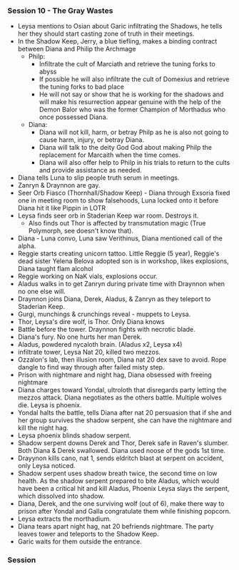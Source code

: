 ### Session 10 - The Gray Wastes
- Leysa mentions to Osian about Garic infiltrating the Shadows, he tells her they should start casting zone of truth in their meetings.
- In the Shadow Keep, Jerry, a blue tiefling, makes a binding contract between Diana and Philip the Archmage
	- Philp:
		- Infiltrate the cult of Marciath and retrieve the tuning forks to abyss
		- If possible he will also infiltrate the cult of Domexius and retrieve the tuning forks to bad place
		- He will not say or show that he is working for the shadows and will make his resurrection appear genuine with the help of the Demon Balor who was the former Champion of Morthadus who once possessed Diana.
	- Diana:
		- Diana will not kill, harm, or betray Philp as he is also not going to cause harm, injury, or betray Diana.
		- Diana will talk to the deity God God about making Philp the replacement for Marcaith when the time comes.
		- Diana will also offer help to Philp in his trials to return to the cults and provide assistance as needed.
- Diana tells Luna to slip people truth serum in meetings.
- Zanryn & Draynnon are gay.
- Seer Orb Fiasco (Thornhall/Shadow Keep) - Diana through Exsoria fixed one in meeting room to show falsehoods, Luna locked onto it before Diana hit it like Pippin in LOTR
- Leysa finds seer orb in Staderian Keep war room. Destroys it.
	- Also finds out Thor is affected by transmutation magic (True Polymorph, see doesn't know that).
- Diana - Luna convo, Luna saw Verithinus, Diana mentioned call of the alpha.
- Reggie starts creating unicorn tattoo. Little Reggie (5 year), Reggie's dead sister Yelena Belova adopted son is in workshop, likes explosions, Diana taught flam alcohol
- Reggie working on NaK vials, explosions occur.
- Aladus walks in to get Zanryn during private time with Draynnon when no one else will.
- Draynnon joins Diana, Derek, Aladus, & Zanryn as they teleport to Staderian Keep.
- Gurgi, munchings & crunchings reveal - muppets to Leysa.
- Thor, Leysa's dire wolf, is Thor. Only Diana knows
- Battle before the tower. Draynnon fights with necrotic blade.
- Diana's fury. No one hurts her man Derek.
- Aladus, powdered nycaloth brain. (Aladus x2, Leysa x4)
- infiltrate tower, Leysa Nat 20, killed two mezzos.
- Ozzalon's lab, then illusion room, Diana nat 20 dex save to avoid. Rope dangle to find way through after failed misty step.
- Prison with nightmare and night hag, Diana obsessed with freeing nightmare
- Diana charges toward Yondal, ultroloth that disregards party letting the mezzos attack. Diana negotiates as the others battle. Multiple wolves die. Leysa is phoenix.
- Yondal halts the battle, tells Diana after nat 20 persuasion that if she and her group survives the shadow serpent, she can have the nightmare and kill the night hag.
- Leysa phoenix blinds shadow serpent.
- Shadow serpent downs Derek and Thor, Derek safe in Raven's slumber. Both Diana & Derek swallowed. Diana used noose of the gods 1st time.
- Drayynon kills cano, nat 1, sends eldritch blast at serpent on accident, only Leysa noticed.
- Shadow serpent uses shadow breath twice, the second time on low health. As the shadow serpent prepared to bite Aladus, which would have been a critical hit and kill Aladus, Phoenix Leysa slays the serpent, which dissolved into shadow.
- Diana, Derek, and the one surviving wolf (out of 6), make there way to prison after Yondal and Galla congratulate them while finishing popcorn.
- Leysa extracts the morthadium.
- Diana tears apart night hag, nat 20 befriends nightmare. The party leaves tower and teleports to the Shadow Keep.
- Garic waits for them outside the entrance.

### Session
